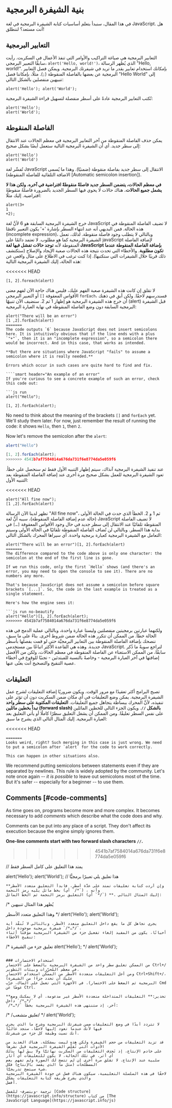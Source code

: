 # بنية الشيفرة البرمجية
في هذا المقال، سنبدأ بتعلم أساسيات كتابة الشيفرة البرمجية في لغة JavaScript. هل أنت مستعد؟ لننطلق!

## التعابير البرمجية
التعابير البرمجية هي صياغة التراكيب والأوامر التي تنفذ الأعمال في السكربت. رأيت سابقًا التعبير البرمجي،
`alert('Hello, world!')‎`، الذي يُظهر الرسالة "Hello, world!‎".
بإمكانك استخدام تعابير بقدر ما تريد في شيفرتك البرمجية. ويمكن فصل التعابير البرمجية عن بعضها بالفاصلة المنقوطة
(`;`).
مثلًا، بإمكاننا فصل "Hello World" إلى تنبيهين منفصلين بالشكل التالي:

```
alert('Hello'); alert('World');
```

تُكتب التعابير البرمجية عادةً على أسطر منفصلة لتسهيل قراءة الشيفرة البرمجية:

```
alert('Hello');
alert('World');
```

## الفاصلة المنقوطة
يمكن حذف الفاصلة المنقوطة من آخر التعابير البرمجية في معظم الحالات عند الانتقال إلى سطر جديد. أي أن الشيفرة
البرمجية التالية ستعمل أيضًا بشكل صحيح:

```
alert('Hello')
alert('World')
```
تُفسِّر لغة JavaScript الانتقال إلى سطر جديد بفاصلة منقوطة (ضمنيًا). وهذا ما يُسمى (الاضافة التلقائية للفاصلة
المنقوطة [Automatic semicolon insertion]).

**في معظم الحالات، يتضمن السطر جديد فاصلةً منقوطةً افتراضية في آخره. ولكن هذا لا يشمل جميع الحالات.** هناك
حالات لا يحوي فيها السطر الجديد بالضرورة فاصلةً منقوطةً افتراضية. إليك مثلًا:

```
alert(3+
1
+2);
```
خرج الشيفرة البرمجية السابقة هو 6 لأنَّ لغة JavaScript لا تضيف الفاصلة المنقوطة في هذه الحالة. فمن البديهي أنه عند
انتهاء السطر بإشارة '+' يكون التعبير ناقصًا (incomplete expression)، وبالتالي لا يتطلب وجود فاصلة منقوطة.
لذلك، تعمل الشيفرة البرمجية كما هو مطلوب.
لا تعتمد دائمًا على javaScript لإضافة الفاصلة المنقوطة لأنه **توجد حالات تفشل فيها لغة JavaScript بإضافة
الفاصلة المنقوطة عندما تكون مطلوبة**. والأخطاء التي تحدث نتيجة هذه الحالات صعبة الإيجاد والإصلاح (ستكتشف ذلك
قريبًا خلال الشيفرات التي ستكتبها).
إذا كنت ترغب في الاطلاع على مثال واقعي عن هذه الحالة، إليك الشيفرة البرمجية التالية:

<<<<<<< HEAD
```
[1, 2].foreach(alert)
```
لا تقلق إن كانت هذه الشيفرة صعبة الفهم عليك، فليس هناك حاجة الآن لفهم معنى الأقواس المعقوفة `[]` أو التعبير البرمجي
`forEach`، فسندرسهم لاحقًا. ولكن أبقِ في ذهنك أن خرج هذه الشيفرة البرمجية هو إظهار 1 ثم 2.
سنضيف الآن تنبيهًا (alert) قبل الشيفرة البرمجية السابقة دون وضع الفاصلة المنقوطة في نهاية العبارة البرمجية:
```
alert("There will be an error")
[1 ,2].forEach(alert)
=======
The code outputs `6` because JavaScript does not insert semicolons here. It is intuitively obvious that if the line ends with a plus `"+"`, then it is an "incomplete expression", so a semicolon there would be incorrect. And in this case, that works as intended.

**But there are situations where JavaScript "fails" to assume a semicolon where it is really needed.**

Errors which occur in such cases are quite hard to find and fix.

````smart header="An example of an error"
If you're curious to see a concrete example of such an error, check this code out:

```js run
alert("Hello");

[1, 2].forEach(alert);
```

No need to think about the meaning of the brackets `[]` and `forEach` yet. We'll study them later. For now, just remember the result of running the code: it shows `Hello`, then `1`, then `2`.

Now let's remove the semicolon after the `alert`:

```js run no-beautify
alert("Hello")

[1, 2].forEach(alert);
>>>>>>> 4541b7af7584014a676da731f6e8774da5e059f6
```
عند تنفيذ الشيفرة البرمجية آنذاك، سيتم إظهار التنبيه الأول فقط ثم سنحصل على خطأ. تعود الشيفرة البرمجية للعمل بشكل
صحيح مرة أخرى عند إضافة الفاصلة المنقوطة بعد التنبيه الأول:

<<<<<<< HEAD
```
alert("All fine now");
[1 ,2].forEach(alert)
```

تظهر لدينا الآن الرسالة "All fine now"، ثم 1 و 2.
الخطأ الذي حدث في الحالة الأولى (حالة عدم إضافة الفاصلة المنقوطة)، سببه أنَّ لغة JavaScript لا تضيف الفاصلة
المنقوطة تلقائيًا عند الانتقال إلى سطر جديد في حال وجود الأقواس المعقوفة `[…]` في بداية هذا السطر. وبالتالي لن تُضاف
الفاصلة المنقوطة تلقائيًا في الحالة الأولى وسيتم التعامل مع الشيفرة البرمجية كعبارة برمجية واحدة. أي سيراها المحرك
بالشكل التالي:

```
alert("There will be an error")[1, 2].forEach(alert)
=======
The difference compared to the code above is only one character: the semicolon at the end of the first line is gone.

If we run this code, only the first `Hello` shows (and there's an error, you may need to open the console to see it). There are no numbers any more.

That's because JavaScript does not assume a semicolon before square brackets `[...]`. So, the code in the last example is treated as a single statement.

Here's how the engine sees it:

```js run no-beautify
alert("Hello")[1, 2].forEach(alert);
>>>>>>> 4541b7af7584014a676da731f6e8774da5e059f6
```
ولكنهما عبارتين برمجيتين منفصلتين وليستا عبارة واحدة، وبالتالي عملية الدمج في هذه الحالة خطأ. من الممكن أن تتكرر
هذه الحالة ضمن شروط أخرى.
بناءً على ما سبق، ننصحك بإضافة الفاصلة المنقوطة بين التعابير البرمجيَّة حتى لو قمت بفصلها بأسطر جديدة. وهذه هي
القاعدة الأكثر اتباعًا بين مستخدمي JavaScript. لنراجع سويةً ما ذُكر سابقًا، من الممكن الاستغناء عن الفاصلة المنقوطة
في معظم الحالات، ولكن من الأفضل إضافتها في آخر العبارة البرمجية - وخاصةً بالنسبة للمبتدئين - تجنبًا للوقوع في أخطاء
عصية التنقيح والتصحيح أنت بغنًى عنها.

## التعليقات
تصبح البرامج أكثر تعقيدًا مع مرور الوقت. ويكون ضروريًا إضافة التعليقات لشرح عمل الشيفرة البرمجية. يمكن وضع
التعليقات في أي مكان ضمن السكربت دون أن تؤثر على تنفيذه، لأنَّ المحرك ببساطة يتجاهل جميع التعليقات.
**التعليقات المكتوبة على سطر واحد تبدأ بخطين مائلين (forward slash) بالشكل `//`**. ويكون الجزء التالي للخطين
المائلين على نفس السطر تعليقًا. ومن الممكن أن يشغل التعليق سطرًا كاملًا أو يأتي التعليق بعد العبارة البرمجية.
إليك المثال التالي الذي يشرح ما سبق:

<<<<<<< HEAD
```
=======
Looks weird, right? Such merging in this case is just wrong. We need to put a semicolon after `alert` for the code to work correctly.

This can happen in other situations also.
````

We recommend putting semicolons between statements even if they are separated by newlines. This rule is widely adopted by the community. Let's note once again -- *it is possible* to leave out semicolons most of the time. But it's safer -- especially for a beginner -- to use them.

## Comments [#code-comments]

As time goes on, programs become more and more complex. It becomes necessary to add *comments* which describe what the code does and why.

Comments can be put into any place of a script. They don't affect its execution because the engine simply ignores them.

**One-line comments start with two forward slash characters `//`.**
>>>>>>> 4541b7af7584014a676da731f6e8774da5e059f6

// يمتد هذا التعليق على كامل السطر فقط

alert('Hello');
alert('World'); // هذا تعليق يلي تعبيرًا برمجيًّا
```
**وإن أردت كتابة تعليقات تمتد على عدَّة أسطر، فابدأ التعليق متعدد الأسطر بخط مائل يليه رمز النجمة (أي `‎/*‎`) ، وأنهِ
التعليق برمز النجمة ثم الخط المائل (أي `‎*/‎`) **. إليك المثال التالي:

```
/* يُظهر هذا المثال تنبيهين

وهذا التعليق متعدد
الأسطر
*/
alert('Hello');
alert('World');
```
يجري تجاهل كل ما يقع داخل التعليق متعدد الأسطر، وبالتالي لا تُنفَّذ أية شيفرة برمجية موجودة داخل `/*…*/`.
أحيانًا، يكون من المفيد إلغاء تفعيل جزء من الشيفرة البرمجية مؤقتًا أثناء تنقيح الأخطاء:

```
/* تعليق جزء من الشيفرة
alert('Hello');
*/
alert('World');
```

### استخدام الاختصارات
من الممكن تعليق سطر واحد من الشيفرة البرمجية بالضغط على الاختصار Ctrl+/‎ في معظم المُحرِّرات وبيئات التطوير.
ومن أجل التعليقات متعددة الأسطر من الممكن استخدام الاختصار Ctrl+Shift+/، (عليك أن تحدد جزءًا من الشيفرة
البرمجية ثم الضغط على الاختصار). في الأجهزة التي تعمل على الماك، جرّب Cmd عوضًا عن Ctrl.

**تحذير:** التعليقات المتداخلة متعددة الأسطر غير مدعومة. أي لا يمكنك وضع `/*…*/` داخل
`/*…*/` آخر، إذ ستنتهي هذه الشيفرة البرمجية بخطأ:

```
/*
/*تعليق متشعب*/
*/
alert('World');
```
لا تتردد أبدًا في وضع التعليقات ضمن شيفرتك البرمجية وشرح ما الذي يجري فيها لأنك عندما تعود إليها لاحقًا، ستجد غالبًا
أنك نسيت وظيفة كل جزء من شيفرتك.

قد تزيد التعليقات من حجم الشيفرة ولكن هذه ليست بمشكلة. هناك العديد من الأدوات التي تُقلِّص الشيفرة البرمجية قبل نشرها
على خادم الإنتاج، إذ تَحذِف التعليقات من السكربت نهائيًّا ولا يبقَ لها بذلك أي أثر. في تلك الحالة، لا يكون للتعليقات أي آثار
سلبية عند الإنتاج. لا تقلق مرة أخرى إن لم تتضح لك الصورة ولم تفهم بعض المصطلحات (مثل ما الذي يقصد بالإنتاج) فكل
شيء سيتضح تدريجيًّا.
لاحقًا في هذه السلسلة التعليمية، سيكون هناك فصل عن جودة الشيفرة البرمجية والذي يشرح طريقة كتابة التعليقات بشكل
أفضل.

ترجمة -وبتصرف- للفصل [Code structure](https://javascript.info/structure) من كتاب [The
JavaScript Language](https://javascript.info/js)